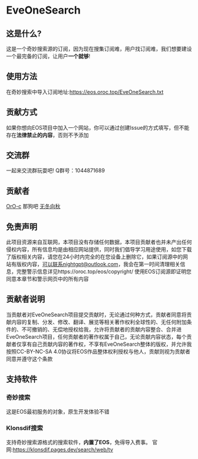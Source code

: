 # EveOneSearch
## 这是什么?
这是一个奇妙搜索源的订阅，因为现在搜集订阅难，用户找订阅难，我们想要建设一个最完备的订阅，让用户**一个就够**!
## 使用方法
在奇妙搜索中导入订阅地址:<https://eos.oroc.top/EveOneSearch.txt>
## 贡献方式
如果你想向EOS项目中加入一个网站，你可以通过创建Issue的方式填写，但不能存在**法律禁止的内容**，否则不予添加
## 交流群
一起来交流群玩耍吧!
Q群号：1044871689
## 贡献者
[OrO-c](https://github.com/OrO-c/ "@OrO-c")
那狗吧
[无冬向秋](https://www.magicalapk.com/app/share/user?id=488)
## 免责声明
此项目资源来自互联网，本项目没有存储任何数据，本项目贡献者也并未产出任何侵权内容，所有信息均是由相应网站提供，同时我们倡导学习用途使用，如您下载了版权相关内容，请您在24小时内完全的在您设备上删除它，如果订阅源中的网站有版权内容，可以联系nightgpt@outlook.com，我会在第一时间清理相关信息，完整警示信息详见https://oroc.top/eos/copyright/
使用EOS订阅源即证明您同意本章节和警示网页中的所有内容
## 贡献者说明
当贡献者对EveOneSearch项目提交贡献时，无论通过何种方式，贡献者同意将贡献内容的复制、分发、修改、翻译、展览等相关著作权利全球性的、无任何附加条件的、不可撤销的、无偿地授权给我，允许将贡献者的贡献内容整合、合并进EveOneSearch项目，任何贡献者的著作权属于自己，无论贡献内容状态，每个贡献者仅享有自己贡献内容的著作权，不享有EveOneSearch整体的版权，并允许我按照CC-BY-NC-SA 4.0协议将EOS作品整体权利授权与他人，贡献则视为贡献者同意并遵守这个条款
## 支持软件
### 奇妙搜索
这是EOS最初服务的对象，原生开发体验不错
### Klonsdif搜索
支持奇妙搜索源格式的搜索软件，**内置了EOS**，免得导入费事。
官网:https://klonsdif.pages.dev/search/web/tv
